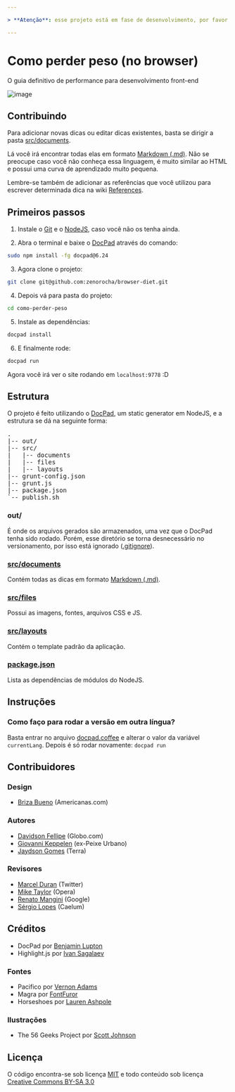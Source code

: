 ```yaml
---

> **Atenção**: esse projeto está em fase de desenvolvimento, por favor não leve em consideração o conteúdo redigido até então.

---
```


# Como perder peso (no browser)

O guia definitivo de performance para desenvolvimento front-end

![image](http://f.cl.ly/items/0H2J2d2r2S402o180B2n/five-geeks.jpg)

## Contribuindo

Para adicionar novas dicas ou editar dicas existentes, basta se dirigir a pasta [src/documents](https://github.com/zenorocha/browser-diet/blob/master/src/documents).

Lá você irá encontrar todas elas em formato [Markdown (.md)](http://pt.wikipedia.org/wiki/Markdown). Não se preocupe caso você não conheça essa linguagem, é muito similar ao HTML e possui uma curva de aprendizado muito pequena.

Lembre-se também de adicionar as referências que você utilizou para escrever determinada dica na wiki [References](https://github.com/zenorocha/browser-diet/wiki/References).

## Primeiros passos

1. Instale o [Git](http://git-scm.com/downloads) e o [NodeJS](http://nodejs.org/download/), caso você não os tenha ainda.

2. Abra o terminal e baixe o [DocPad](https://github.com/bevry/docpad) através do comando:
```bash
sudo npm install -fg docpad@6.24
```

3. Agora clone o projeto:
```bash
git clone git@github.com:zenorocha/browser-diet.git
```

4. Depois vá para pasta do projeto:
```bash
cd como-perder-peso
```

5. Instale as dependências:
```bash
docpad install
```

6. E finalmente rode:
```bash
docpad run
```

Agora você irá ver o site rodando em `localhost:9778` :D

## Estrutura

O projeto é feito utilizando o [DocPad](https://github.com/bevry/docpad), um static generator em NodeJS, e a estrutura se dá na seguinte forma:

<pre>
.
|-- out/
|-- src/
|   |-- documents
|   |-- files
|   |-- layouts
|-- grunt-config.json
|-- grunt.js
|-- package.json
`-- publish.sh
</pre>

### out/

É onde os arquivos gerados são armazenados, uma vez que o DocPad tenha sido rodado. Porém, esse diretório se torna desnecessário no versionamento, por isso está ignorado ([.gitignore](https://github.com/zenorocha/browser-diet/blob/master/.gitignore)).

### [src/documents](https://github.com/zenorocha/browser-diet/blob/master/src/documents)

Contém todas as dicas em formato [Markdown (.md)](http://pt.wikipedia.org/wiki/Markdown).

### [src/files](https://github.com/zenorocha/browser-diet/tree/master/src/files)

Possui as imagens, fontes, arquivos CSS e JS.

### [src/layouts](https://github.com/zenorocha/browser-diet/tree/master/src/layouts)

Contém o template padrão da aplicação.

### [package.json](https://github.com/zenorocha/browser-diet/blob/master/package.json)

Lista as dependências de módulos do NodeJS.

## Instruções

### Como faço para rodar a versão em outra língua?

Basta entrar no arquivo [docpad.coffee](https://github.com/zenorocha/browser-diet/blob/master/docpad.coffee) e alterar o valor da variável `currentLang`. Depois é só rodar novamente: `docpad run`

## Contribuidores

### Design

* [Briza Bueno](http://www.brizabueno.com/) (Americanas.com)

### Autores

* [Davidson Fellipe](https://github.com/davidsonfellipe) (Globo.com)
* [Giovanni Keppelen](https://github.com/keppelen) (ex-Peixe Urbano)
* [Jaydson Gomes](https://github.com/jaydson) (Terra)

### Revisores

* [Marcel Duran](https://github.com/marcelduran) (Twitter)
* [Mike Taylor](https://github.com/miketaylr) (Opera)
* [Renato Mangini](https://github.com/mangini) (Google)
* [Sérgio Lopes](https://github.com/sergiolopes) (Caelum)

## Créditos

* DocPad por [Benjamin Lupton](https://github.com/balupton)
* Highlight.js por [Ivan Sagalaev](https://github.com/isagalaev/)

### Fontes

* Pacifico por [Vernon Adams](http://www.fontsquirrel.com/license/pacifico)
* Magra por [FontFuror](http://www.google.com/webfonts/specimen/Magra)
* Horseshoes por [Lauren Ashpole](http://www.laurenashpole.com/licensing.html)

### Ilustrações

* The 56 Geeks Project por [Scott Johnson](http://myextralife.com/56geeks/)

## Licença

O código encontra-se sob licença [MIT](http://zenorocha.mit-license.org) e todo conteúdo sob licença [Creative Commons BY-SA 3.0](http://creativecommons.org/licenses/by-sa/3.0/deed.pt_BR)
